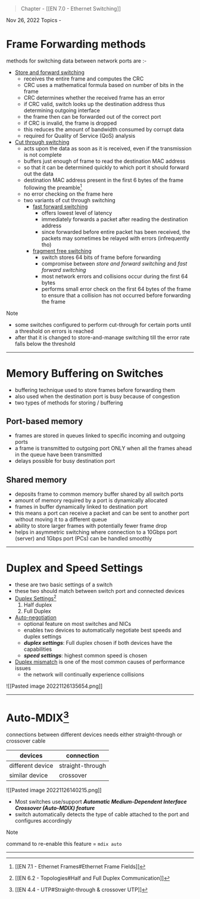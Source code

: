 >Chapter - [[EN 7.0 - Ethernet Switching]]

Nov 26, 2022
Topics - 

# Frame Forwarding methods
methods for switching data between network ports are :-
- <u>Store and forward switching</u>
	- receives the entire frame and computes the CRC
	- CRC uses a mathematical formula based on number of bits in the frame
	- CRC determines whether the received frame has an error
	- if CRC valid, switch looks up the destination address thus determining outgoing interface
	- the frame then can be forwarded out of the correct port
	- if CRC is invalid, the frame is dropped
	- this reduces the amount of bandwidth consumed by corrupt data
	- required for Quality of Service (QoS) analysis
- <u>Cut through switching</u>
	- acts upon the data as soon as it is received, even if the transmission is not complete
	- buffers just enough of frame to read the destination MAC address 
	- so that it can be determined quickly to which port it should forward out the data
	- destination MAC address present in the first 6 bytes of the frame following the preamble[^1]
	- no error checking on the frame here
	- two variants of cut through switching
		- <u>fast forward switching</u>
			- offers lowest level of latency
			- immediately forwards a packet after reading the destination address
			- since forwarded before entire packet has been received, the packets may sometimes be relayed with errors (infrequently tho)
		- <u>fragment free switching</u>
			- switch stores 64 bits of frame before forwarding
			- compromise between *store and forward switching* and *fast forward switching* 
			- most network errors and collisions occur during the first 64 bytes 
			- performs small error check on the first 64 bytes of the frame to ensure that a collision has not occurred before forwarding the frame

>[!NOTE]
>- some switches configured to perform cut-through for certain ports until a threshold on errors is reached
>- after that it is changed to store-and-manage switching till the error rate falls below the threshold

---
# Memory Buffering on Switches
- buffering technique used to store frames before forwarding them
- also used when the destination port is busy because of congestion
- two types of methods for storing / buffering

## Port-based memory 
- frames are stored in queues linked to specific incoming and outgoing ports
- a frame is transmitted to outgoing port ONLY when all the frames ahead in the queue have been transmitted
- delays possible for busy destination port

## Shared memory
- deposits frame to common memory buffer shared by all switch ports
- amount of memory required by a port is dynamically allocated
- frames in buffer dynamically linked to destination port
- this means a port can receive a packet and can be sent to another port without moving it to a different queue
- ability to store larger frames with potentially fewer frame drop
- helps in asymmetric switching where connection to a 10Gbps port (server) and 1Gbps port (PCs) can be handled smoothly

---
# Duplex and Speed Settings
- these are two basic settings of a switch
- these two should match between switch port and connected devices
- <u>Duplex Settings</u>[^2]
	1. Half duplex
	2. Full Duplex
- <u>Auto-negotiation</u>
	- optional feature on most switches and NICs
	- enables two devices to automatically negotiate best speeds and duplex settings
	- ***duplex settings***: Full duplex chosen if both devices have the capabilities
	- ***speed settings***: highest common speed is chosen
- <u>Duplex mismatch</u> is one of the most common causes of performance issues
	- the network will continually experience collisions 

![[Pasted image 20221126135654.png]]

---
# Auto-MDIX[^3]
connections between different devices needs either straight-through or crossover cable

| devices          | connection       |
| ---------------- | ---------------- |
| different device | straight-through |
| similar device   | crossover        |

![[Pasted image 20221126140215.png]]

- Most switches use/support ***Automatic Medium-Dependent Interface Crossover (Auto-MDIX) feature*** 
- switch automatically detects the type of cable attached to the port and configures accordingly

>[!NOTE]
>command to re-enable this feature = `mdix auto`


---
[^1]: [[EN 7.1 - Ethernet Frames#Ethernet Frame Fields]]
[^2]: [[EN 6.2 - Topologies#Half and Full Duplex Communication]]
[^3]: [[EN 4.4 - UTP#Straight-through & crossover UTP]]